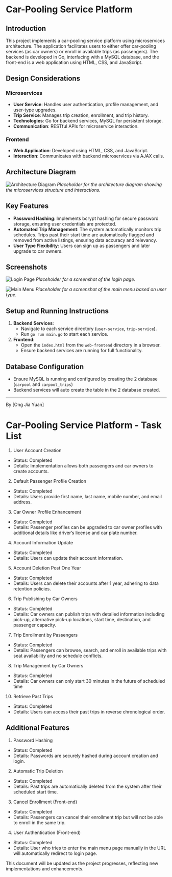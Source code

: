 # Car-Pooling Service Platform

## Introduction
This project implements a car-pooling service platform using microservices architecture. The application facilitates users to either offer car-pooling services (as car owners) or enroll in available trips (as passengers). The backend is developed in Go, interfacing with a MySQL database, and the front-end is a web application using HTML, CSS, and JavaScript. 

## Design Considerations

### Microservices
- **User Service**: Handles user authentication, profile management, and user-type upgrades.
- **Trip Service**: Manages trip creation, enrollment, and trip history.
- **Technologies**: Go for backend services, MySQL for persistent storage.
- **Communication**: RESTful APIs for microservice interaction.

### Frontend
- **Web Application**: Developed using HTML, CSS, and JavaScript.
- **Interaction**: Communicates with backend microservices via AJAX calls.


## Architecture Diagram
![Architecture Diagram](path/to/architecture_diagram.png)
*Placeholder for the architecture diagram showing the microservices structure and interactions.*


## Key Features

- **Password Hashing**: Implements bcrypt hashing for secure password storage, ensuring user credentials are protected.
- **Automated Trip Management**: The system automatically monitors trip schedules. Trips past their start time are automatically flagged and removed from active listings, ensuring data accuracy and relevancy.
- **User Type Flexibility**: Users can sign up as passengers and later upgrade to car owners.


## Screenshots
![Login Page](path/to/login_page_screenshot.png)
*Placeholder for a screenshot of the login page.*

![Main Menu](path/to/main_menu_screenshot.png)
*Placeholder for a screenshot of the main menu based on user type.*

## Setup and Running Instructions
1. **Backend Services**:
   - Navigate to each service directory (`user-service`, `trip-service`).
   - Run `go run main.go` to start each service.
2. **Frontend**:
   - Open the `index.html` from the `web-frontend` directory in a browser.
   - Ensure backend services are running for full functionality.

## Database Configuration
- Ensure MySQL is running and configured by creating the 2 database (`carpool` and `carpool_trips`)
- Backend services will auto create the table in the 2 database created.

---

By [Ong Jia Yuan]








# Car-Pooling Service Platform - Task List

1. User Account Creation
- Status: Completed
- Details: Implementation allows both passengers and car owners to create accounts.

2. Default Passenger Profile Creation
- Status: Completed
- Details: Users provide first name, last name, mobile number, and email address.

3. Car Owner Profile Enhancement
- Status: Completed
- Details: Passenger profiles can be upgraded to car owner profiles with additional details like driver’s license and car plate number.

4. Account Information Update
- Status: Completed
- Details: Users can update their account information.

5. Account Deletion Post One Year
- Status: Completed
- Details: Users can delete their accounts after 1 year, adhering to data retention policies.

6. Trip Publishing by Car Owners
- Status: Completed
- Details: Car owners can publish trips with detailed information including pick-up, alternative pick-up locations, start time, destination, and passenger capacity.

7. Trip Enrollment by Passengers
- Status: Completed
- Details: Passengers can browse, search, and enroll in available trips with seat availability and no schedule conflicts.

8. Trip Management by Car Owners
- Status: Completed
- Details: Car owners can only start 30 minutes in the future of scheduled time

10. Retrieve Past Trips
- Status: Completed
- Details: Users can access their past trips in reverse chronological order.

## Additional Features

1. Password Hashing
- Status: Completed
- Details: Passwords are securely hashed during account creation and login.

2. Automatic Trip Deletion
- Status: Completed
- Details: Past trips are automatically deleted from the system after their scheduled start time.

3. Cancel Enrollment (Front-end)
- Status: Completed
- Details: Passengers can cancel their enrollment trip but will not be able to enroll in the same trip.

4. User Authentication (Front-end)
- Status: Completed
- Details: User who tries to enter the main menu page manually in the URL will automatically redirect to login page.

This document will be updated as the project progresses, reflecting new implementations and enhancements.


